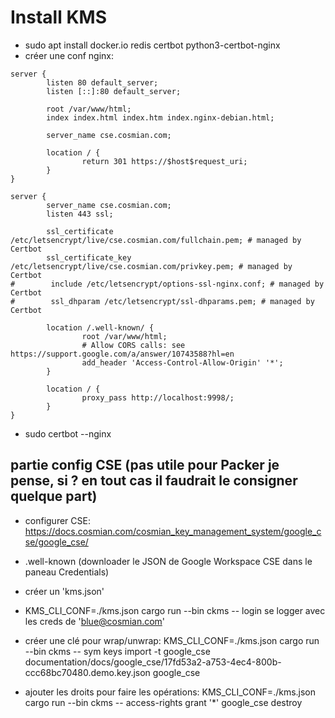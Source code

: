 # Install KMS

- sudo apt install docker.io redis certbot python3-certbot-nginx
- créer une conf nginx:

```
server {
        listen 80 default_server;
        listen [::]:80 default_server;

        root /var/www/html;
        index index.html index.htm index.nginx-debian.html;

        server_name cse.cosmian.com;

        location / {
                return 301 https://$host$request_uri;
        }
}

server {
        server_name cse.cosmian.com;
        listen 443 ssl;

        ssl_certificate /etc/letsencrypt/live/cse.cosmian.com/fullchain.pem; # managed by Certbot
        ssl_certificate_key /etc/letsencrypt/live/cse.cosmian.com/privkey.pem; # managed by Certbot
#        include /etc/letsencrypt/options-ssl-nginx.conf; # managed by Certbot
#        ssl_dhparam /etc/letsencrypt/ssl-dhparams.pem; # managed by Certbot

        location /.well-known/ {
                root /var/www/html;
                # Allow CORS calls: see https://support.google.com/a/answer/10743588?hl=en
                add_header 'Access-Control-Allow-Origin' '*';
        }

        location / {
                proxy_pass http://localhost:9998/;
        }
}
```

- sudo certbot --nginx

## partie config CSE (pas utile pour Packer je pense, si ? en tout cas il faudrait le consigner quelque part)

- configurer CSE:
 https://docs.cosmian.com/cosmian_key_management_system/google_cse/google_cse/
 - .well-known (downloader le JSON de Google Workspace CSE dans le paneau Credentials)

 - créer un 'kms.json'
 - KMS_CLI_CONF=./kms.json cargo run --bin ckms -- login
 se logger avec les creds de 'blue@cosmian.com'
 - créer une clé pour wrap/unwrap: 
 KMS_CLI_CONF=./kms.json cargo run --bin ckms -- sym keys import -t google_cse documentation/docs/google_cse/17fd53a2-a753-4ec4-800b-ccc68bc70480.demo.key.json google_cse
 - ajouter les droits pour faire les opérations:
 KMS_CLI_CONF=./kms.json cargo run --bin ckms -- access-rights grant '*' google_cse destroy


